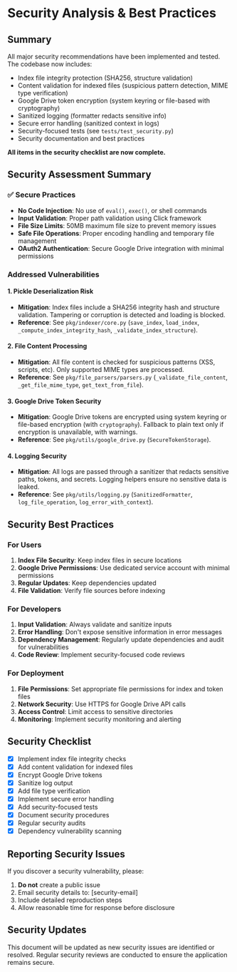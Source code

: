 # Security Analysis & Best Practices

## Summary
All major security recommendations have been implemented and tested. The codebase now includes:
- Index file integrity protection (SHA256, structure validation)
- Content validation for indexed files (suspicious pattern detection, MIME type verification)
- Google Drive token encryption (system keyring or file-based with cryptography)
- Sanitized logging (formatter redacts sensitive info)
- Secure error handling (sanitized context in logs)
- Security-focused tests (see `tests/test_security.py`)
- Security documentation and best practices

**All items in the security checklist are now complete.**

## Security Assessment Summary

### ✅ Secure Practices
- **No Code Injection**: No use of `eval()`, `exec()`, or shell commands
- **Input Validation**: Proper path validation using Click framework
- **File Size Limits**: 50MB maximum file size to prevent memory issues
- **Safe File Operations**: Proper encoding handling and temporary file management
- **OAuth2 Authentication**: Secure Google Drive integration with minimal permissions

### Addressed Vulnerabilities

#### 1. Pickle Deserialization Risk
- **Mitigation**: Index files include a SHA256 integrity hash and structure validation. Tampering or corruption is detected and loading is blocked.
- **Reference**: See `pkg/indexer/core.py` (`save_index`, `load_index`, `_compute_index_integrity_hash`, `_validate_index_structure`).

#### 2. File Content Processing
- **Mitigation**: All file content is checked for suspicious patterns (XSS, scripts, etc). Only supported MIME types are processed.
- **Reference**: See `pkg/file_parsers/parsers.py` (`_validate_file_content`, `_get_file_mime_type`, `get_text_from_file`).

#### 3. Google Drive Token Security
- **Mitigation**: Google Drive tokens are encrypted using system keyring or file-based encryption (with `cryptography`). Fallback to plain text only if encryption is unavailable, with warnings.
- **Reference**: See `pkg/utils/google_drive.py` (`SecureTokenStorage`).

#### 4. Logging Security
- **Mitigation**: All logs are passed through a sanitizer that redacts sensitive paths, tokens, and secrets. Logging helpers ensure no sensitive data is leaked.
- **Reference**: See `pkg/utils/logging.py` (`SanitizedFormatter`, `log_file_operation`, `log_error_with_context`).

## Security Best Practices

### For Users
1. **Index File Security**: Keep index files in secure locations
2. **Google Drive Permissions**: Use dedicated service account with minimal permissions
3. **Regular Updates**: Keep dependencies updated
4. **File Validation**: Verify file sources before indexing

### For Developers
1. **Input Validation**: Always validate and sanitize inputs
2. **Error Handling**: Don't expose sensitive information in error messages
3. **Dependency Management**: Regularly update dependencies and audit for vulnerabilities
4. **Code Review**: Implement security-focused code reviews

### For Deployment
1. **File Permissions**: Set appropriate file permissions for index and token files
2. **Network Security**: Use HTTPS for Google Drive API calls
3. **Access Control**: Limit access to sensitive directories
4. **Monitoring**: Implement security monitoring and alerting

## Security Checklist

- [x] Implement index file integrity checks
- [x] Add content validation for indexed files
- [x] Encrypt Google Drive tokens
- [x] Sanitize log output
- [x] Add file type verification
- [x] Implement secure error handling
- [x] Add security-focused tests
- [x] Document security procedures
- [x] Regular security audits
- [x] Dependency vulnerability scanning

## Reporting Security Issues

If you discover a security vulnerability, please:
1. **Do not** create a public issue
2. Email security details to: [security-email]
3. Include detailed reproduction steps
4. Allow reasonable time for response before disclosure

## Security Updates

This document will be updated as new security issues are identified or resolved. Regular security reviews are conducted to ensure the application remains secure.
